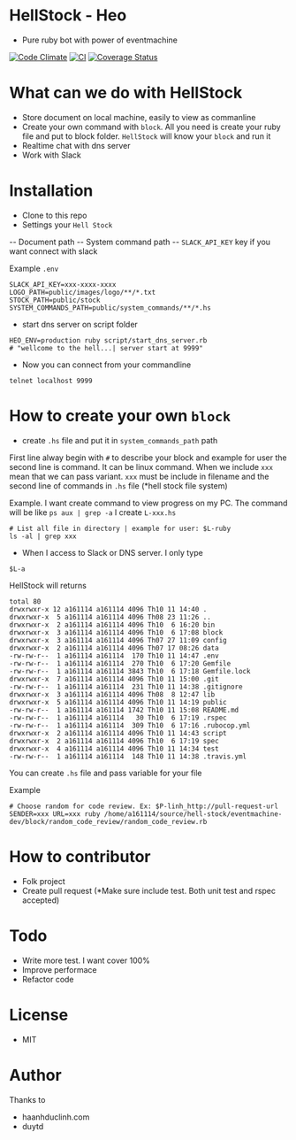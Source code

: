 # HellStock - Heo

- Pure ruby bot with power of eventmachine

[![Code Climate](https://codeclimate.com/github/haanhduclinh/hell-stock.png)](https://codeclimate.com/github/haanhduclinh/hell-stock) [![CI](https://travis-ci.org/haanhduclinh/hell-stock.svg?branch=master)](https://travis-ci.org/haanhduclinh/hell-stock) [![Coverage Status](https://coveralls.io/repos/github/haanhduclinh/hell-stock/badge.svg?branch=master)](https://coveralls.io/github/haanhduclinh/hell-stock?branch=master)


# What can we do with HellStock

 - Store document on local machine, easily to view as commanline
 - Create your own command with `block`. All you need is create your ruby file and put to block folder. `HellStock` will know your `block` and run it
 - Realtime chat with dns server
 - Work with Slack

# Installation

- Clone to this repo
- Settings your `Hell Stock`

-- Document path
-- System command path
-- `SLACK_API_KEY` key if you want connect with slack

Example `.env`

```
SLACK_API_KEY=xxx-xxxx-xxxx
LOGO_PATH=public/images/logo/**/*.txt
STOCK_PATH=public/stock
SYSTEM_COMMANDS_PATH=public/system_commands/**/*.hs

```

- start dns server on script folder

```
HEO_ENV=production ruby script/start_dns_server.rb
# "wellcome to the hell...| server start at 9999"
```

- Now you can connect from your commandline

```
telnet localhost 9999
```

# How to create your own `block`
- create `.hs` file and put it in `system_commands_path` path

First line alway begin with `#` to describe your block and example for user
the second line is command. It can be linux command. 
When we include `xxx` mean that we can pass variant. `xxx` must be include in filename and the second line of commands in `.hs` file (*hell stock file system)

Example. I want create command to view progress on my PC. The command will be like `ps aux | grep -a` I create `L-xxx.hs`

```
# List all file in directory | example for user: $L-ruby
ls -al | grep xxx
```

- When I access to Slack or DNS server. I only type


```
$L-a
```

HellStock will returns

```
total 80
drwxrwxr-x 12 a161114 a161114 4096 Th10 11 14:40 .
drwxrwxr-x  5 a161114 a161114 4096 Th08 23 11:26 ..
drwxrwxr-x  2 a161114 a161114 4096 Th10  6 16:20 bin
drwxrwxr-x  3 a161114 a161114 4096 Th10  6 17:08 block
drwxrwxr-x  3 a161114 a161114 4096 Th07 27 11:09 config
drwxrwxr-x  2 a161114 a161114 4096 Th07 17 08:26 data
-rw-rw-r--  1 a161114 a161114  170 Th10 11 14:47 .env
-rw-rw-r--  1 a161114 a161114  270 Th10  6 17:20 Gemfile
-rw-rw-r--  1 a161114 a161114 3843 Th10  6 17:18 Gemfile.lock
drwxrwxr-x  7 a161114 a161114 4096 Th10 11 15:00 .git
-rw-rw-r--  1 a161114 a161114  231 Th10 11 14:38 .gitignore
drwxrwxr-x  3 a161114 a161114 4096 Th08  8 12:47 lib
drwxrwxr-x  5 a161114 a161114 4096 Th10 11 14:19 public
-rw-rw-r--  1 a161114 a161114 1742 Th10 11 15:08 README.md
-rw-rw-r--  1 a161114 a161114   30 Th10  6 17:19 .rspec
-rw-rw-r--  1 a161114 a161114  309 Th10  6 17:16 .rubocop.yml
drwxrwxr-x  2 a161114 a161114 4096 Th10 11 14:43 script
drwxrwxr-x  2 a161114 a161114 4096 Th10  6 17:19 spec
drwxrwxr-x  4 a161114 a161114 4096 Th10 11 14:34 test
-rw-rw-r--  1 a161114 a161114  148 Th10 11 14:38 .travis.yml

```

You can create `.hs` file and pass variable for your file

Example

```
# Choose random for code review. Ex: $P-linh_http://pull-request-url SENDER=xxx URL=xxx ruby /home/a161114/source/hell-stock/eventmachine-dev/block/random_code_review/random_code_review.rb
```

# How to contributor

- Folk project
- Create pull request (*Make sure include test. Both unit test and rspec accepted)

# Todo

- Write more test. I want cover 100%
- Improve performace
- Refactor code

# License

- MIT

# Author

Thanks to
- haanhduclinh.com
- duytd